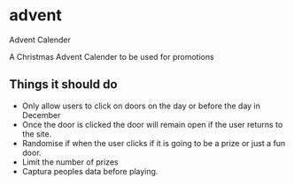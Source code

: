 # advent
Advent Calender 

A Christmas Advent Calender to be used for promotions

## Things it should do
- Only allow users to click on doors on the day or before the day in December
- Once the door is clicked the door will remain open if the user returns to the site.
- Randomise if when the user clicks if it is going to be a prize or just a fun door.
- Limit the number of prizes
- Captura peoples data before playing.